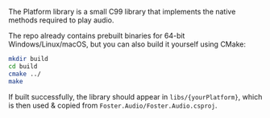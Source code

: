 The Platform library is a small C99 library that implements the native methods required to play audio.

The repo already contains prebuilt binaries for 64-bit Windows/Linux/macOS, but you can also build it yourself using CMake:
```sh
mkdir build
cd build
cmake ../
make
```
If built successfully, the library should appear in `libs/{yourPlatform}`, which is then used & copied from `Foster.Audio/Foster.Audio.csproj`.
